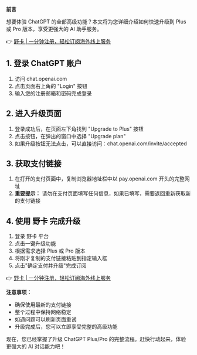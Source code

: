 **前言**

想要体验 ChatGPT 的全部高级功能？本文将为您详细介绍如何快速升级到 Plus 或 Pro 版本，享受更强大的 AI 助手服务。

👉 [野卡 | 一分钟注册，轻松订阅海外线上服务](https://bit.ly/bewildcard)

## 1. 登录 ChatGPT 账户

1. 访问 chat.openai.com
2. 点击页面右上角的 "Login" 按钮
3. 输入您的注册邮箱和密码完成登录

## 2. 进入升级页面

1. 登录成功后，在页面左下角找到 "Upgrade to Plus" 按钮
2. 点击按钮，在弹出的窗口中选择 "Upgrade plan"
3. 如果升级按钮无法点击，可以直接访问：chat.openai.com/invite/accepted

## 3. 获取支付链接

1. 在打开的支付页面中，复制浏览器地址栏中以 pay.openai.com 开头的完整网址
2. **重要提示：** 请勿在支付页面填写任何信息，如果已填写，需要返回重新获取新的支付链接

## 4. 使用 野卡 完成升级

1. 登录 野卡 平台
2. 点击一键升级功能
3. 根据需求选择 Plus 或 Pro 版本
4. 将刚才复制的支付链接粘贴到指定输入框
5. 点击"确定支付并升级"完成订阅

👉 [野卡 | 一分钟注册，轻松订阅海外线上服务](https://bit.ly/bewildcard)

**注意事项：**

- 确保使用最新的支付链接
- 整个过程中保持网络稳定
- 如遇问题可以刷新页面重试
- 升级完成后，您可以立即享受完整的高级功能

现在，您已经掌握了升级 ChatGPT Plus/Pro 的完整流程。赶快行动起来，体验更强大的 AI 对话能力吧！